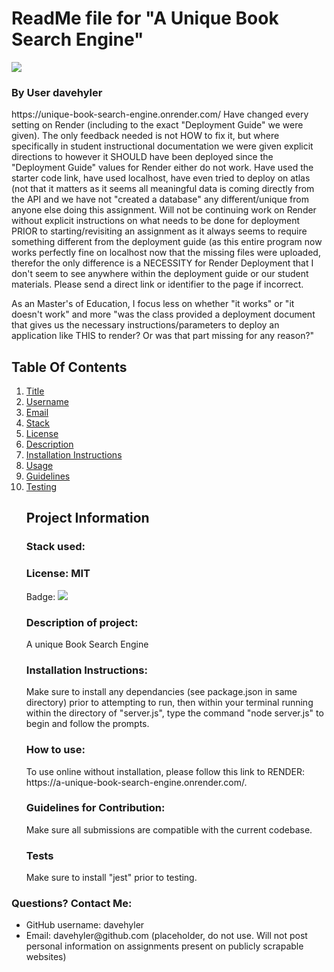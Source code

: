 

<h1 id="title">ReadMe file for "A Unique Book Search Engine"</h1><img src = "https://badgen.net/badge/license/MIT">
<h3>By User davehyler</h3>
<!-- Optional Screenshot will show if user places one within the same directory as this readme. -->
<p>
https://unique-book-search-engine.onrender.com/
Have changed every setting on Render (including to the exact "Deployment Guide" we were given). The only feedback needed is not HOW to fix it, but where specifically in student instructional documentation we were given explicit directions to however it SHOULD have been deployed since the "Deployment Guide" values for Render either do not work. Have used the starter code link, have used localhost, have even tried to deploy on atlas (not that it matters as it seems all meaningful data is coming directly from the API and we have not "created a database" any different/unique from anyone else doing this assignment. Will not be continuing work on Render without explicit instructions on what needs to be done for deployment PRIOR to starting/revisiting an assignment as it always seems to require something different from the deployment guide (as this entire program now works perfectly fine on localhost now that the missing files were uploaded, therefor the only difference is a NECESSITY for Render Deployment that I don't seem to see anywhere within the deployment guide or our student materials. Please send a direct link or identifier to the page if incorrect.
  
As an Master's of Education, I focus less on whether "it works" or "it doesn't work" and more "was the class provided a deployment document that gives us the necessary instructions/parameters to deploy an application like THIS to render? Or was that part missing for any reason?"
<nav>
<h2>Table Of Contents</h2>
<ol>
<li><a href="#title">Title</a></li>
<li><a href="#username">Username</a></li>
<li><a href="#email">Email</a></li>
<li><a href="#stack">Stack</a></li>
<li><a href="#license">License</a></li>
<li><a href="#description">Description</a></li>
<li><a href="#instructions">Installation Instructions</a></li>
<li><a href="#usage">Usage</a></li>
<li><a href="#guidelines">Guidelines</a></li>
<li><a href="#testing">Testing</a></li>
</ol>
</nav>
<ul class="list-group">
<h2>Project Information</h2>
<h3 id="stack">Stack used:</h3>
<p></p>
<h3 id="license">License: MIT</h3>
<p>Badge: <img src = "https://badgen.net/badge/license/MIT"></p>
<h3 id="description">Description of project:</h3>
<p>A unique Book Search Engine</p>
<h3 id="instructions">Installation Instructions:</h3>
<p>Make sure to install any dependancies (see package.json in same directory) prior to attempting to run, then within your terminal running within the directory of "server.js", type the command "node server.js" to begin and follow the prompts.</p>
<h3 id="usage">How to use:</h3>
<p>To use online without installation, please follow this link to RENDER: https://a-unique-book-search-engine.onrender.com/.</p>
<h3 id="guidelines">Guidelines for Contribution:</h3>
<p>Make sure all submissions are compatible with the current codebase.</p>
<h3 id="testing">Tests</h3>
<p>Make sure to install "jest" prior to testing.</p>
</ul>
<h3>Questions? Contact Me:</h3>
<ul class="list-group">
<li class="list-group-item">GitHub username: davehyler</li>
<li class="list-group-item">Email:  davehyler@github.com (placeholder, do not use. Will not post personal information on assignments present on publicly scrapable websites)</li>
</ul>
